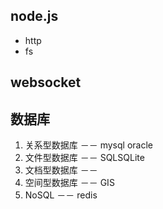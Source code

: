 ## node.js
- http
- fs

## websocket

## 数据库
1. 关系型数据库 －－ mysql oracle
2. 文件型数据库 －－ SQLSQLite
3. 文档型数据库 －－
4. 空间型数据库 －－ GIS
5. NoSQL －－ redis 
